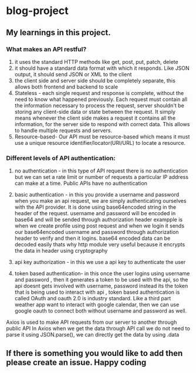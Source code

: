 # blog-project
## My learnings in this project.

### What makes an API restful?
1. it uses the standard HTTP methods like get, post, put, patch, delete
2. it should have a standard data format with which it responds. Like JSON output, it should send JSON or XML to the client
3. the client side and server side should be completely separate, this allows both frontend and backend to scale
4. Stateless - each single request and response is complete, without the need to know what happened previously. Each request must contain all the information necessary to process the request, server shouldn't be storing any client-side data or state between the request. It simply means whenever the client side makes a request it contains all the information, for the server side to respond with correct data. This allows to handle multiple requests and servers.
5. Resource-based- Our API must be resource-based which means it must use a unique resource identifier/locator(URI/URL) to locate a resource.

### Different levels of API authentication:
1. no authentication - in this type of API request there is no authentication but we can set a rate limit or number of requests a particular IP address can make at a time. Public APIs have no authentication

2. basic authentication -  in this you provide a username and password when you make an api request, we are simply authenticating ourselves with the API provider. It is done using base64encoded string in the header of the request. username and password will be encoded in base64 and will be sended through authorization header exampple is when we create profile using post request and when we login it sends our base64encoded username and password through authorization header to verify and then it logins. base64 encoded data can be decoded easily thats why http module very useful because it encrypts the data in header using cryptography

3. api key authorization - in this we use a api key to authenticate the user 

4. token based authentication- in this once the user logins using username and password , then it generates a token to be used with the api, so the api doesnt gets involved with username, password instead its the token that is being used to interact with api , token based authentication is called OAuth and oauth 2.0 is industry standard. Like a third part weather app want to interact with google calendar, then we can use google oauth to connect both without username and password as well.

Axios is used to make API requests from our server to another through public API
In Axios when we get the data through API call we do not need to parse it using JSON.parse(), we can directly get the data by using .data 

## If there is something you would like to add then please create an issue. Happy coding

